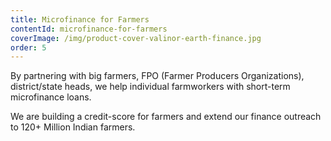```yaml
---
title: Microfinance for Farmers
contentId: microfinance-for-farmers
coverImage: /img/product-cover-valinor-earth-finance.jpg
order: 5
---
```


By partnering with big farmers, FPO (Farmer Producers Organizations), district/state heads, we help individual farmworkers with short-term microfinance loans.

We are building a credit-score for farmers and extend our finance outreach to 120+ Million Indian farmers.
